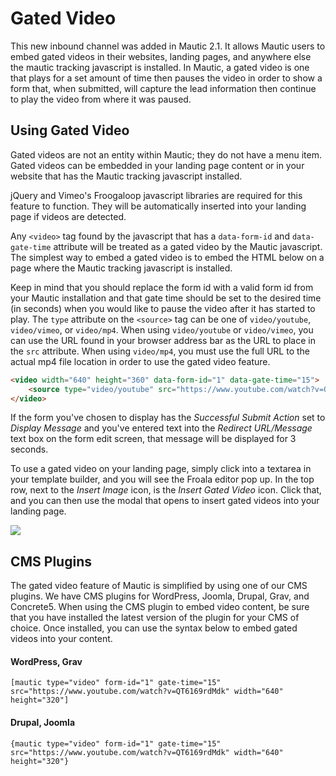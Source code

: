 # Gated Video

This new inbound channel was added in Mautic 2.1. It allows Mautic users to embed gated
videos in their websites, landing pages, and anywhere else the mautic tracking javascript
is installed. In Mautic, a gated video is one that plays for a set amount of time then
pauses the video in order to show a form that, when submitted, will capture the lead
information then continue to play the video from where it was paused.

## Using Gated Video

Gated videos are not an entity within Mautic; they do not have a menu item. Gated videos
can be embedded in your landing page content or in your website that has the Mautic
tracking javascript installed.

jQuery and Vimeo's Froogaloop javascript libraries are required for this feature to
function. They will be automatically inserted into your landing page if videos are
detected.

Any `<video>` tag found by the javascript that has a `data-form-id` and `data-gate-time`
attribute will be treated as a gated video by the Mautic javascript. The simplest way to
embed a gated video is to embed the HTML below on a page where the Mautic tracking
javascript is installed.

Keep in mind that you should replace the form id with a valid form id from your Mautic
installation and that gate time should be set to the desired time (in seconds) when you
would like to pause the video after it has started to play. The `type` attribute on the
`<source>` tag can be one of `video/youtube`, `video/vimeo`, or `video/mp4`. When using
`video/youtube` or `video/vimeo`, you can use the URL found in your browser address bar
as the URL to place in the `src` attribute. When using `video/mp4`, you must use the full
URL to the actual mp4 file location in order to use the gated video feature.

```html
<video width="640" height="360" data-form-id="1" data-gate-time="15">
    <source type="video/youtube" src="https://www.youtube.com/watch?v=QT6169rdMdk" />
</video>
```

If the form you've chosen to display has the *Successful Submit Action* set to *Display
Message* and you've entered text into the *Redirect URL/Message* text box on the form
edit screen, that message will be displayed for 3 seconds.

To use a gated video on your landing page, simply click into a textarea in your template
builder, and you will see the Froala editor pop up. In the top row, next to the *Insert
Image* icon, is the *Insert Gated Video* icon. Click that, and you can then use the modal
that opens to insert gated videos into your landing page.

![](/video/media/gated-video-icon.png)

## CMS Plugins

The gated video feature of Mautic is simplified by using one of our CMS plugins. We have
CMS plugins for WordPress, Joomla, Drupal, Grav, and Concrete5. When using the CMS plugin
to embed video content, be sure that you have installed the latest version of the plugin
for your CMS of choice. Once installed, you can use the syntax below to embed gated videos
into your content.

#### WordPress, Grav
```
[mautic type="video" form-id="1" gate-time="15" src="https://www.youtube.com/watch?v=QT6169rdMdk" width="640" height="320"]
```

#### Drupal, Joomla
```
{mautic type="video" form-id="1" gate-time="15" src="https://www.youtube.com/watch?v=QT6169rdMdk" width="640" height="320"}
```
